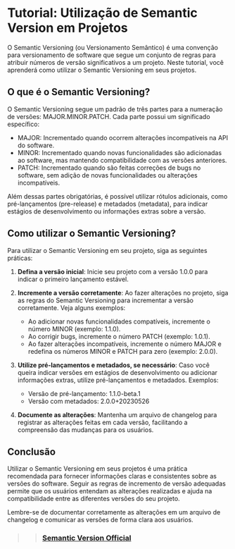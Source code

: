 # Tutorial: Utilização de Semantic Version em Projetos

O Semantic Versioning (ou Versionamento Semântico) é uma convenção para versionamento de software que segue um conjunto de regras para atribuir números de versão significativos a um projeto. Neste tutorial, você aprenderá como utilizar o Semantic Versioning em seus projetos.

## O que é o Semantic Versioning?

O Semantic Versioning segue um padrão de três partes para a numeração de versões: MAJOR.MINOR.PATCH. Cada parte possui um significado específico:

- MAJOR: Incrementado quando ocorrem alterações incompatíveis na API do software.
- MINOR: Incrementado quando novas funcionalidades são adicionadas ao software, mas mantendo compatibilidade com as versões anteriores.
- PATCH: Incrementado quando são feitas correções de bugs no software, sem adição de novas funcionalidades ou alterações incompatíveis.

Além dessas partes obrigatórias, é possível utilizar rótulos adicionais, como pré-lançamentos (pre-release) e metadados (metadata), para indicar estágios de desenvolvimento ou informações extras sobre a versão.

## Como utilizar o Semantic Versioning?

Para utilizar o Semantic Versioning em seu projeto, siga as seguintes práticas:

1. **Defina a versão inicial**: Inicie seu projeto com a versão 1.0.0 para indicar o primeiro lançamento estável.

2. **Incremente a versão corretamente**: Ao fazer alterações no projeto, siga as regras do Semantic Versioning para incrementar a versão corretamente. Veja alguns exemplos:

   - Ao adicionar novas funcionalidades compatíveis, incremente o número MINOR (exemplo: 1.1.0).
   - Ao corrigir bugs, incremente o número PATCH (exemplo: 1.0.1).
   - Ao fazer alterações incompatíveis, incremente o número MAJOR e redefina os números MINOR e PATCH para zero (exemplo: 2.0.0).

3. **Utilize pré-lançamentos e metadados, se necessário**: Caso você queira indicar versões em estágios de desenvolvimento ou adicionar informações extras, utilize pré-lançamentos e metadados. Exemplos:

   - Versão de pré-lançamento: 1.1.0-beta.1
   - Versão com metadados: 2.0.0+20230526

4. **Documente as alterações**: Mantenha um arquivo de changelog para registrar as alterações feitas em cada versão, facilitando a compreensão das mudanças para os usuários.

## Conclusão

Utilizar o Semantic Versioning em seus projetos é uma prática recomendada para fornecer informações claras e consistentes sobre as versões do software. Seguir as regras de incremento de versão adequadas permite que os usuários entendam as alterações realizadas e ajuda na compatibilidade entre as diferentes versões do seu projeto.

Lembre-se de documentar corretamente as alterações em um arquivo de changelog e comunicar as versões de forma clara aos usuários.

> > ### [Semantic Version Official](https://semver.org/lang/pt-BR/)
